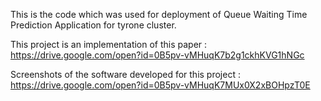 This is the code which was used for deployment of  Queue Waiting Time Prediction Application for tyrone cluster.

This project is an implementation of this paper : https://drive.google.com/open?id=0B5pv-vMHuqK7b2g1ckhKVG1hNGc

Screenshots of the software developed for this project : https://drive.google.com/open?id=0B5pv-vMHuqK7MUx0X2xBOHpzT0E
